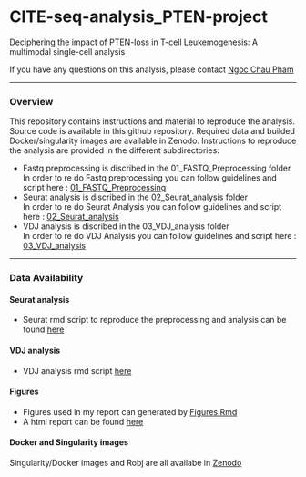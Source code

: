# CITE-seq-analysis_PTEN-project
Deciphering the impact of PTEN-loss in T-cell Leukemogenesis:  A multimodal single-cell analysis

If you have any questions on this analysis, please contact [Ngoc Chau Pham](ngoc-chau.pham@univ-amu.fr)

---

### Overview
This repository contains instructions and material to reproduce the analysis. Source code is available in this github repository. Required data and builded Docker/singularity images are available in Zenodo. Instructions to reproduce the analysis are provided in the different subdirectories:

- Fastq preprocessing is discribed in the 01_FASTQ_Preprocessing folder <br/>
In order to re do Fastq preprocessing you can follow guidelines and script here : [01_FASTQ_Preprocessing](01_FASTQ_Preprocessing/README.md)
- Seurat analysis is discribed in the 02_Seurat_analysis folder <br/>
In order to re do Seurat Analysis you can follow guidelines and script here : [02_Seurat_analysis ](02_Seurat_analysis/README.md)
- VDJ analysis is discribed in the 03_VDJ_analysis folder <br/>
In order to re do VDJ Analysis you can follow guidelines and script here : [03_VDJ_analysis ](03_VDJ_analysis/README.md)
---

### Data Availability
#### Seurat analysis
- Seurat rmd script to reproduce the preprocessing and analysis can be found [here](02_Seurat_analysis/01_Scripts/)
#### VDJ analysis
- VDJ analysis rmd script [here](03_VDJ_analysis/01_Scripts)
#### Figures 
- Figures used in my report can generated by [Figures.Rmd](02_Seurat_analysis/Figures.Rmd)
- A html report can be found [here](02_Seurat_analysis/03_Output)
#### Docker and Singularity images
Singularity/Docker images and Robj are all availabe in [Zenodo](https://zenodo.org/uploads/10671667)
